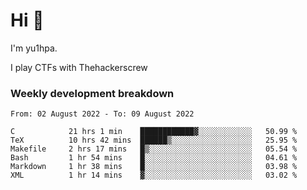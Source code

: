 # Hi 👋

I'm yu1hpa.

I play CTFs with Thehackerscrew

### Weekly development breakdown

<!--START_SECTION:waka-->

```text
From: 02 August 2022 - To: 09 August 2022

C            21 hrs 1 min    ████████████▓░░░░░░░░░░░░   50.99 %
TeX          10 hrs 42 mins  ██████▒░░░░░░░░░░░░░░░░░░   25.95 %
Makefile     2 hrs 17 mins   █▒░░░░░░░░░░░░░░░░░░░░░░░   05.54 %
Bash         1 hr 54 mins    █░░░░░░░░░░░░░░░░░░░░░░░░   04.61 %
Markdown     1 hr 38 mins    █░░░░░░░░░░░░░░░░░░░░░░░░   03.98 %
XML          1 hr 14 mins    ▓░░░░░░░░░░░░░░░░░░░░░░░░   03.02 %
```

<!--END_SECTION:waka-->

